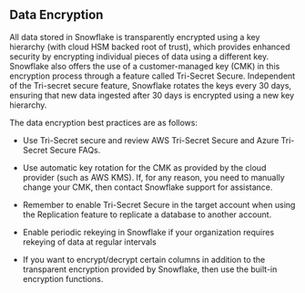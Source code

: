 ## Data Encryption

All data stored in Snowflake is transparently encrypted using a key hierarchy (with cloud HSM backed root of trust), which provides enhanced security by encrypting individual pieces of data using a different key. Snowflake also offers the use of a customer-managed key (CMK) in this encryption process through a feature called Tri-Secret Secure. Independent of the Tri-secret secure feature, Snowflake rotates the keys every 30 days, ensuring that new data ingested after 30 days is encrypted using a new key hierarchy.

The data encryption best practices are as follows:

- Use Tri-Secret secure and review AWS Tri-Secret Secure and Azure Tri-Secret Secure FAQs.

- Use automatic key rotation for the CMK as provided by the cloud provider (such as AWS KMS). If, for any reason, you need to manually change your CMK, then contact Snowflake support for assistance.

- Remember to enable Tri-Secret Secure in the target account when using the Replication feature to replicate a database to another account.

- Enable periodic rekeying in Snowflake if your organization requires rekeying of data at regular intervals

- If you want to encrypt/decrypt certain columns in addition to the transparent encryption provided by Snowflake, then use the built-in encryption functions.
